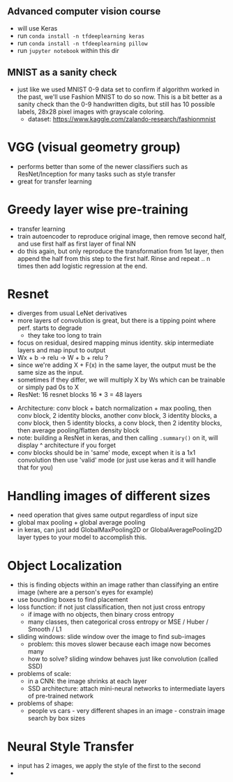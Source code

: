 ## Advanced computer vision course
- will use Keras
- run `conda install -n tfdeeplearning keras`
- run `conda install -n tfdeeplearning pillow`
- run `jupyter notebook` within this dir

## MNIST as a sanity check
- just like we used MNIST 0-9 data set to confirm if algorithm worked in the past, we'll use Fashion MNIST to do so now.  This is a bit better as a sanity check than the 0-9 handwritten digits, but still has 10 possible labels, 28x28 pixel images with grayscale coloring.
  * dataset: https://www.kaggle.com/zalando-research/fashionmnist

# VGG (visual geometry group)
- performs better than some of the newer classifiers such as ResNet/Inception for many tasks such as style transfer
- great for transfer learning
# Greedy layer wise pre-training
- transfer learning
- train autoencoder to reproduce original image, then remove second half, and use first half as first layer of final NN
- do this again, but only reproduce the transformation from 1st layer, then append the half from this step to the first half.  Rinse and repeat .. n times then add logistic regression at the end.
# Resnet
- diverges from usual LeNet derivatives
- more layers of convolution is great, but there is a tipping point where perf. starts to degrade
  * they take too long to train
- focus on residual, desired mapping minus identity.  skip intermediate layers and map input to output
- Wx + b -> relu -> W + b + relu   ?
- since we're adding X + F(x) in the same layer, the output must be the same size as the input.
- sometimes if they differ, we will multiply X by Ws which can be trainable or simply pad 0s to X
- ResNet: 16 resnet blocks 16 * 3 = 48 layers
 * Architecture: conv block + batch normalization + max pooling, then conv block, 2 identity blocks, another conv block, 3 identity blocks, a conv block, then 5 identity blocks, a conv block, then 2 identity blocks, then average pooling/flatten density block
 * note: building a ResNet in keras, and then calling `.summary()` on it, will display ^ architecture if you forget
 * conv blocks should be in 'same' mode, except when it is a 1x1 convolution then use 'valid' mode (or just use keras and it will handle that for you)
# Handling images of different sizes
- need operation that gives same output regardless of input size
- global max pooling + global average pooling
- in keras, can just add GlobalMaxPooling2D or GlobalAveragePooling2D layer types to your model to accomplish this.
# Object Localization
- this is finding objects within an image rather than classifying an entire image (where are a person's eyes for example)
- use bounding boxes to find placement
- loss function: if not just classification, then not just cross entropy
  * if image with no objects, then binary cross entropy
  * many classes, then categorical cross entropy or MSE / Huber / Smooth / L1
- sliding windows: slide window over the image to find sub-images
  * problem: this moves slower because each image now becomes many
  * how to solve? sliding window behaves just like convolution (called SSD)
- problems of scale:
  * in a CNN: the image shrinks at each layer
  * SSD architecture: attach mini-neural networks to intermediate layers of pre-trained network
- problems of shape:
  * people vs cars - very different shapes in an image - constrain image search by box sizes
# Neural Style Transfer
- input has 2 images, we apply the style of the first to the second
- 
